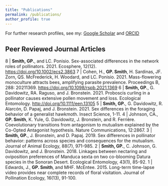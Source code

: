 ```yaml
---
title: "Publications"
permalink: /publications/
author_profile: true
---
```


For further research profiles, see my: [Google Scholar](https://scholar.google.com/citations?user=Err62aEAAAAJ&hl) and [ORCID](https://orcid.org/0000-0001-6681-542X)


## Peer Reviewed Journal Articles

8 | **Smith, GP.**, and LC. Ponisio. Sex-associated differences in the network roles of pollinators. 2021. Ecosphere, 12(12). https://doi.org/10.1002/ecs2.3863
7 | Cohen, H., **GP. Smith**, H. Sardinas, JF. Zorn, QS. McFrederick, H. Woodard, and LC. Ponisio. 2021. Mass-flowering monoculture attracts bees, amplifying parasite prevalence. Proceedings B, 288: 20211369. https://doi.org/10.1098/rspb.2021.1369 
6 | **Smith, GP.**, G. Davidowitz, RA. Raguso, and J. Bronstein. 2021. Proboscis curling in a pollinator causes extensive pollen movement and loss. Ecological Entomology. http://doi.org/10.1111/een.13105
5 | **Smith, GP.**, G. Davidowitz, R. Alarcón, D. Papaj, and J. Bronstein. 2021. Sex differences in the foraging behavior of a generalist hawkmoth. Insect Science, 1-11. 
4 | Johnson, CA., **GP. Smith**, K. Yule, G. Davidowitz, J. Bronstein, and R. Ferrière. Coevolutionary transitions from antagonism to mutualism explained by the Co-Opted Antagonist hypothesis. Nature Communications, 12:2867. 
3 | **Smith, GP.**, J. Bronstein, and D. Papaj. 2019. Sex differences in pollinator behavior: patterns across species and consequences for the mutualism. Journal of Animal Ecology, 88(7), 971-985.
2 | **Smith, GP.**, C. Johnson, G. Davidowitz, and J. Bronstein. 2018. Linkages between nectaring and oviposition preferences of Manduca sexta on two co-blooming Datura species in the Sonoran Desert. Ecological Entomology, 43(1), 85-92. 
1 | Edwards, J., **GP. Smith**, and MHF. McEntee. 2015. Long-term time-lapse video provides near complete records of floral visitation. Journal of Pollination Ecology, 16(13), 91-100. 
